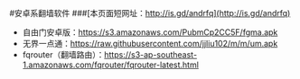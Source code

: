 #安卓系翻墙软件
###[本页面短网址：http://is.gd/andrfq](http://is.gd/andrfq)
* 自由门安卓版：https://s3.amazonaws.com/PubmCp2CC5F/fgma.apk
* 无界一点通：https://raw.githubusercontent.com/jjliu102/m/m/um.apk
* fqrouter（翻墙路由）：https://s3-ap-southeast-1.amazonaws.com/fqrouter/fqrouter-latest.html